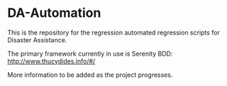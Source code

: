 # DA-Automation

This is the repository for the regression automated regression scripts for Disaster Assistance.

The primary framework currently in use is Serenity BDD:
    http://www.thucydides.info/#/

More information to be added as the project progresses.
